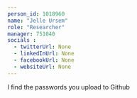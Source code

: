 ```yaml
---
person_id: 1018960
name: "Jelle Ursem"
role: "Researcher"
manager: 751040
socials :
  - twitterUrl: None
  - linkedInUrl: None
  - facebookUrl: None
  - websiteUrl: None
---
```

I find the passwords you upload to Github
